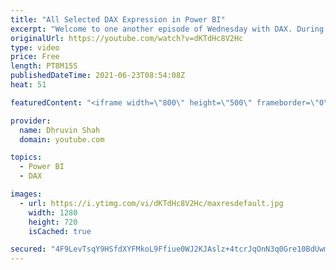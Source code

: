 ```yaml
---
title: "All Selected DAX Expression in Power BI"
excerpt: "Welcome to one another episode of Wednesday with DAX. During this session, we will talk about the most important DAX expression ALLSELECTED(). Most of the time we have confusion between when to use ALL and when to use ALLSELECTED DAX function. First, we have taken one real life example and scenario here."
originalUrl: https://youtube.com/watch?v=dKTdHc8V2Hc
type: video
price: Free
length: PT8M15S
publishedDateTime: 2021-06-23T08:54:08Z
heat: 51

featuredContent: "<iframe width=\"800\" height=\"500\" frameborder=\"0\" src=\"https://www.youtube.com/embed/dKTdHc8V2Hc\" allow=\"accelerometer; autoplay; encrypted-media; gyroscope; picture-in-picture\" allowfullscreen></iframe>"

provider:
  name: Dhruvin Shah
  domain: youtube.com

topics:
  - Power BI
  - DAX

images:
  - url: https://i.ytimg.com/vi/dKTdHc8V2Hc/maxresdefault.jpg
    width: 1280
    height: 720
    isCached: true

secured: "4F9LevTsqY9HSfdXYFMkoL9Ffiue0WJ2KJAslz+4tcrJqOnN3q0Gre10BdUwmzViea1to2c8x9C8b8SwT0G6p4BUEOCXRX94hhTQiknSercpXQ1819LkLTn2z0+SOnKEl01q/EH/aWmLTQbmX3FkxuBc0hs8xiOK/1jqvnSQflhp2p+40OAYTY34ILrUseq80XmkQ/FQYF3J0SVdQI5C3pSwMCjz1RN3EXxa14o4hxcs8huvg0uJt9x0zfBiTPEiVM0O9OoChqbdoDgKzznS5cPjy0IusdGfXR7UkHlUJAGv6b4Ub6o1mGr15U6INX1W/0uXor26INUtwXkIeaxz87VgERE9rA/tc9e0gh2THupSWgSG2P7N/OuelbtqRVvr/EYUnXHDjL1yfhmTsF9v9uMATrPb2M1vLGOk1ZJGzs0=;IRoE/guhzkwn87AqNQKIEQ=="
---
```


